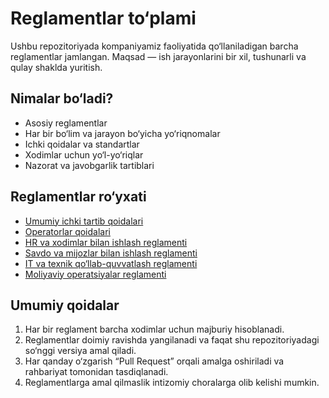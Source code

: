 # Reglamentlar to‘plami

Ushbu repozitoriyada kompaniyamiz faoliyatida qo‘llaniladigan barcha reglamentlar jamlangan. Maqsad — ish jarayonlarini bir xil, tushunarli va qulay shaklda yuritish.

## Nimalar bo‘ladi?
- Asosiy reglamentlar
- Har bir bo‘lim va jarayon bo‘yicha yo‘riqnomalar
- Ichki qoidalar va standartlar
- Xodimlar uchun yo‘l-yo‘riqlar
- Nazorat va javobgarlik tartiblari

## Reglamentlar ro‘yxati
- [Umumiy ichki tartib qoidalari](docs/umumiy_tartib.md)
- [Operatorlar qoidalari](docs/operators.md)
- [HR va xodimlar bilan ishlash reglamenti](docs/hr_reglament.md)
- [Savdo va mijozlar bilan ishlash reglamenti](docs/savdo_reglament.md)
- [IT va texnik qo‘llab-quvvatlash reglamenti](docs/it_reglament.md)
- [Moliyaviy operatsiyalar reglamenti](docs/moliya_reglament.md)

## Umumiy qoidalar
1. Har bir reglament barcha xodimlar uchun majburiy hisoblanadi.  
2. Reglamentlar doimiy ravishda yangilanadi va faqat shu repozitoriyadagi so‘nggi versiya amal qiladi.  
3. Har qanday o‘zgarish “Pull Request” orqali amalga oshiriladi va rahbariyat tomonidan tasdiqlanadi.  
4. Reglamentlarga amal qilmaslik intizomiy choralarga olib kelishi mumkin.  
